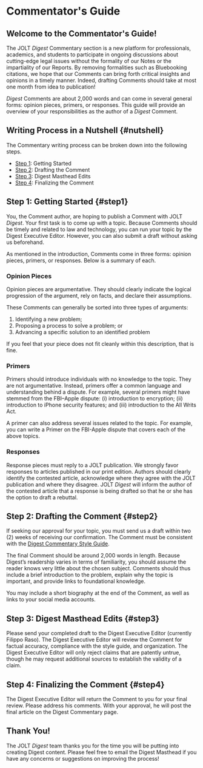 # Commentator's Guide

## Welcome to the Commentator's Guide!

The JOLT _Digest_ Commentary section is a new platform for professionals, academics, and students to participate in ongoing discussions about cutting-edge legal issues without the formality of our Notes or the impartiality of our Reports. By removing formalities such as Bluebooking citations, we hope that our Comments can bring forth critical insights and opinions in a timely manner. Indeed, drafting Comments should take at most one month from idea to publication!

_Digest_ Comments are about 2,000 words and can come in several general forms: opinion pieces, primers, or responses. This guide will provide an overview of your responsibilities as the author of a _Digest_ Comment.

## Writing Process in a Nutshell {#nutshell}

The Commentary writing process can be broken down into the following steps.

* [Step 1](commentcontributorguide.md#step1): Getting Started
* [Step 2](commentcontributorguide.md#step2): Drafting the Comment
* [Step 3](commentcontributorguide.md#step3): Digest Masthead Edits
* [Step 4](commentcontributorguide.md#step4): Finalizing the Comment

## Step 1: Getting Started {#step1}

You, the Comment author, are hoping to publish a Comment with JOLT _Digest_. Your first task is to come up with a topic. Because Comments should be timely and related to law and technology, you can run your topic by the Digest Executive Editor. However, you can also submit a draft without asking us beforehand.

As mentioned in the introduction, Comments come in three forms: opinion pieces, primers, or responses. Below is a summary of each.

### Opinion Pieces

Opinion pieces are argumentative. They should clearly indicate the logical progression of the argument, rely on facts, and declare their assumptions.

These Comments can generally be sorted into three types of arguments:

1. Identifying a new problem;
2. Proposing a process to solve a problem; or
3. Advancing a specific solution to an identified problem

If you feel that your piece does not fit cleanly within this description, that is fine.

### Primers

Primers should introduce individuals with no knowledge to the topic. They are not argumentative. Instead, primers offer a common language and understanding behind a dispute. For example, several primers might have stemmed from the FBI–Apple dispute: \(i\) introduction to encryption; \(ii\) introduction to iPhone security features; and \(iii\) introduction to the All Writs Act.

A primer can also address several issues related to the topic. For example, you can write a Primer on the FBI-Apple dispute that covers each of the above topics.

### Responses

Response pieces must reply to a JOLT publication. We strongly favor responses to articles published in our print edition. Authors should clearly identify the contested article, acknowledge where they agree with the JOLT publication and where they disagree. JOLT _Digest_ will inform the author of the contested article that a response is being drafted so that he or she has the option to draft a rebuttal.

## Step 2: Drafting the Comment {#step2}

If seeking our approval for your topic, you must send us a draft within two \(2\) weeks of receiving our confirmation. The Comment must be consistent with the [Digest Commentary Style Guide](commentstylecitation/).

The final Comment should be around 2,000 words in length. Because Digest’s readership varies in terms of familiarity, you should assume the reader knows very little about the chosen subject. Comments should thus include a brief introduction to the problem, explain why the topic is important, and provide links to foundational knowledge.

You may include a short biography at the end of the Comment, as well as links to your social media accounts.

## Step 3: Digest Masthead Edits {#step3}

Please send your completed draft to the Digest Executive Editor \(currently Filippo Raso\). The Digest Executive Editor will review the Comment for factual accuracy, compliance with the style guide, and organization. The Digest Executive Editor will only reject claims that are patently untrue, though he may request additional sources to establish the validity of a claim.

## Step 4: Finalizing the Comment {#step4}

The Digest Executive Editor will return the Comment to you for your final review. Please address his comments. With your approval, he will post the final article on the Digest Commentary page.

## Thank You!

The JOLT _Digest_ team thanks you for the time you will be putting into creating Digest content. Please feel free to email the Digest Masthead if you have any concerns or suggestions on improving the process!

